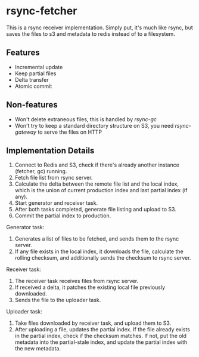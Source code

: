# rsync-fetcher

This is a rsync receiver implementation. Simply put, it's much like rsync, but saves the files to s3 and metadata to
redis instead of to a filesystem.

## Features

- Incremental update
- Keep partial files
- Delta transfer
- Atomic commit

## Non-features

- Won't delete extraneous files, this is handled by *rsync-gc*
- Won't try to keep a standard directory structure on S3, you need *rsync-gateway* to serve the files on HTTP

## Implementation Details

1. Connect to Redis and S3, check if there's already another instance (fetcher, gc) running.
2. Fetch file list from rsync server.
3. Calculate the delta between the remote file list and the local index, which is
   the union of current production index and last partial index (if any).
4. Start generator and receiver task.
5. After both tasks completed, generate file listing and upload to S3.
6. Commit the partial index to production.

Generator task:

1. Generates a list of files to be fetched, and sends them to the rsync server.
2. If any file exists in the local index, it downloads the file, calculate the rolling checksum, and additionally sends
   the checksum to rsync server.

Receiver task:

1. The receiver task receives files from rsync server.
2. If received a delta, it patches the existing local file previously downloaded.
3. Sends the file to the uploader task.

Uploader task:

1. Take files downloaded by receiver task, and upload them to S3.
2. After uploading a file, updates the partial index. If the file already exists in the partial index, check if the
   checksum matches. If not, put the old metadata into the partial-stale index, and update the partial index with the
   new metadata.
